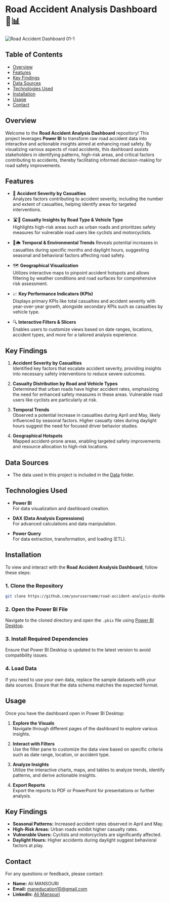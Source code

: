 # Road Accident Analysis Dashboard 🚦📊

![Road Accident Dashboard 01-1](https://github.com/user-attachments/assets/4f554fe6-ac91-4324-9805-ba82a54cc0c8)

## Table of Contents

- [Overview](#overview)
- [Features](#features)
- [Key Findings](#key-findings)
- [Data Sources](#data-sources)
- [Technologies Used](#technologies-used)
- [Installation](#installation)
- [Usage](#usage)
- [Contact](#contact)

## Overview

Welcome to the **Road Accident Analysis Dashboard** repository! This project leverages **Power BI** to transform raw road accident data into interactive and actionable insights aimed at enhancing road safety. By visualizing various aspects of road accidents, this dashboard assists stakeholders in identifying patterns, high-risk areas, and critical factors contributing to accidents, thereby facilitating informed decision-making for road safety improvements.

## Features

- 🚨 **Accident Severity by Casualties**  
  Analyzes factors contributing to accident severity, including the number and extent of casualties, helping identify areas for targeted interventions.

- 🛣️🚗 **Casualty Insights by Road Type & Vehicle Type**   
  Highlights high-risk areas such as urban roads and prioritizes safety measures for vulnerable road users like cyclists and motorcyclists.

- 📅🌦️ **Temporal & Environmental Trends** 
  Reveals potential increases in casualties during specific months and daylight hours, suggesting seasonal and behavioral factors affecting road safety.

- 🗺️ **Geographical Visualization**  
  Utilizes interactive maps to pinpoint accident hotspots and allows filtering by weather conditions and road surfaces for comprehensive risk assessment.

- 📈 **Key Performance Indicators (KPIs)**  
  Displays primary KPIs like total casualties and accident severity with year-over-year growth, alongside secondary KPIs such as casualties by vehicle type.

- 🔍 **Interactive Filters & Slicers**  
  Enables users to customize views based on date ranges, locations, accident types, and more for a tailored analysis experience.

## Key Findings

1. **Accident Severity by Casualties**  
   Identified key factors that escalate accident severity, providing insights into necessary safety interventions to reduce severe outcomes.

2. **Casualty Distribution by Road and Vehicle Types**  
   Determined that urban roads have higher accident rates, emphasizing the need for enhanced safety measures in these areas. Vulnerable road users like cyclists are particularly at risk.

3. **Temporal Trends**  
   Observed a potential increase in casualties during April and May, likely influenced by seasonal factors. Higher casualty rates during daylight hours suggest the need for focused driver behavior studies.

4. **Geographical Hotspots**  
   Mapped accident-prone areas, enabling targeted safety improvements and resource allocation to high-risk locations.

## Data Sources

- The data used in this project is included in the [Data](https://github.com/MansouriAli-1/Road_Accident_Analysis_Dashboard/tree/main/Data) folder.

## Technologies Used

- **Power BI**  
  For data visualization and dashboard creation.

- **DAX (Data Analysis Expressions)**  
  For advanced calculations and data manipulation.

- **Power Query**  
  For data extraction, transformation, and loading (ETL).

## Installation

To view and interact with the **Road Accident Analysis Dashboard**, follow these steps:

### 1. Clone the Repository

```bash
git clone https://github.com/yourusername/road-accident-analysis-dashboard.git
```

### 2. Open the Power BI File

Navigate to the cloned directory and open the `.pbix` file using [Power BI Desktop](https://powerbi.microsoft.com/desktop/).

### 3. Install Required Dependencies

Ensure that Power BI Desktop is updated to the latest version to avoid compatibility issues.

### 4. Load Data

If you need to use your own data, replace the sample datasets with your data sources. Ensure that the data schema matches the expected format.

## Usage

Once you have the dashboard open in Power BI Desktop:

1. **Explore the Visuals**  
   Navigate through different pages of the dashboard to explore various insights.

2. **Interact with Filters**  
   Use the filter pane to customize the data view based on specific criteria such as date range, location, or accident type.

3. **Analyze Insights**  
   Utilize the interactive charts, maps, and tables to analyze trends, identify patterns, and derive actionable insights.

4. **Export Reports**  
   Export the reports to PDF or PowerPoint for presentations or further analysis.


## Key Findings

- **Seasonal Patterns:** Increased accident rates observed in April and May.
- **High-Risk Areas:** Urban roads exhibit higher casualty rates.
- **Vulnerable Users:** Cyclists and motorcyclists are significantly affected.
- **Daylight Hours:** Higher accidents during daylight suggest behavioral factors at play.


## Contact

For any questions or feedback, please contact:

- **Name:** Ali MANSOURI
- **Email:** maneducation10@gmail.com
- **LinkedIn:** [Ali Mansouri](https://www.linkedin.com/in/ali-mansouri-60b2b0286/)


